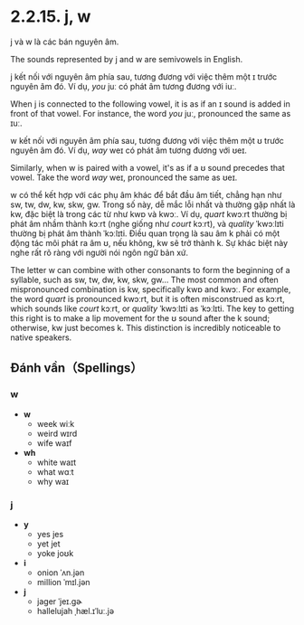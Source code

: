 # 2.2.15. <span class="pho">j</span>, <span class="pho">w</span>

<span class="pho">j</span> và <span class="pho">w</span> là các bán nguyên âm.

The sounds represented by <span class="pho">j</span> and <span class="pho">w</span> are semivowels in English.

<span class="pho">j</span> kết nối với nguyên âm phía sau, tương đương với việc thêm một <span class="pho">ɪ</span> trước nguyên âm đó. Ví dụ, _you_ <span class="pho alt">juː</span> có phát âm tương đương với <span class="pho alt">iuː</span>.

When <span class="pho">j</span> is connected to the following vowel, it is as if an <span class="pho">ɪ</span> sound is added in front of that vowel. For instance, the word _you_ <span class="pho alt">juː</span><span class="speak-word-inline" data-audio-us-male="/audios/us/you-us-male.mp3" data-audio-us-female="/audios/us/you-us-female.mp3"></span>, pronounced the same as <span class="pho alt">ɪuː</span>.

<span class="pho">w</span> kết nối với nguyên âm phía sau, tương đương với việc thêm một <span class="pho">ʊ</span> trước nguyên âm đó. Ví dụ, _way_ <span class="pho">weɪ</span> có phát âm tương đương với <span class="pho">ʊeɪ</span>.

Similarly, when <span class="pho">w</span> is paired with a vowel, it's as if a <span class="pho">ʊ</span> sound precedes that vowel. Take the word _way_ <span class="pho alt">weɪ</span><span class="speak-word-inline" data-audio-us-male="/audios/us/way-us-male.mp3" data-audio-us-female="/audios/us/way-us-female.mp3"></span>, pronounced the same as <span class="pho alt">ʊeɪ</span>.

<span class="pho">w</span> có thể kết hợp với các phụ âm khác để bắt đầu âm tiết, chẳng hạn như <span class="pho">sw</span>, <span class="pho">tw</span>, <span class="pho">dw</span>, <span class="pho">kw</span>, <span class="pho">skw</span>, <span class="pho">gw</span>. Trong số này, dễ mắc lỗi nhất và thường gặp nhất là <span class="pho">kw</span>, đặc biệt là trong các từ như <span class="pho">kwɒ</span> và <span class="pho">kwɔː</span>. Ví dụ, _quart_ <span class="pho alt">kwɔːrt</span> thường bị phát âm nhầm thành <span class="pho alt">kɔːrt</span> (nghe giống như _court_ <span class="pho alt">kɔːrt</span>), và _quality_ <span class="pho alt">ˈkwɔːlɪti</span> thường bị phát âm thành <span class="pho alt">ˈkɔːlɪti</span>. Điều quan trọng là sau âm <span class="pho">k</span> phải có một động tác môi phát ra âm <span class="pho">ʊ</span>, nếu không, <span class="pho">kw</span> sẽ trở thành <span class="pho">k</span>. Sự khác biệt này nghe rất rõ ràng với người nói ngôn ngữ bản xứ.

The letter <span class="pho">w</span> can combine with other consonants to form the beginning of a syllable, such as <span class="pho">sw</span>, <span class="pho">tw</span>, <span class="pho">dw</span>, <span class="pho">kw</span>, <span class="pho">skw</span>, <span class="pho">gw</span>… The most common and often mispronounced combination is <span class="pho">kw</span>, specifically <span class="pho">kwɒ</span> and <span class="pho">kwɔː</span>. For example, the word _quart_ is pronounced <span class="pho alt">kwɔːrt</span><span class="speak-word-inline" data-audio-us-male="/audios/us/quart-us-male.mp3" data-audio-us-female="/audios/us/quart-us-female.mp3"></span>, but it is often misconstrued as <span class="pho alt">kɔːrt</span>, which sounds like _court_ <span class="pho alt">kɔːrt</span><span class="speak-word-inline" data-audio-us-male="/audios/us/court-us-male.mp3" data-audio-us-female="/audios/us/court-us-female.mp3"></span>, or _quality_ <span class="pho alt">ˈkwɔːlɪti</span><span class="speak-word-inline" data-audio-us-male="/audios/us/quality-us-male.mp3" data-audio-us-female="/audios/us/quality-us-female.mp3"></span> as <span class="pho alt">ˈkɔːlɪti</span>. The key to getting this right is to make a lip movement for the <span class="pho">ʊ</span> sound after the <span class="pho">k</span> sound; otherwise, <span class="pho">kw</span> just becomes <span class="pho">k</span>. This distinction is incredibly noticeable to native speakers.

## Đánh vần（Spellings）

### <span class="pho">w</span>

- **w**
  - week <span class="pho alt">wiːk</span> <span class="speak-word-inline" data-audio-us-male="/audios/us/week-us-male.mp3" data-audio-us-female="/audios/us/week-us-female.mp3"></span>
  - weird <span class="pho alt">wɪrd</span> <span class="speak-word-inline" data-audio-us-male="/audios/us/weird-us-male.mp3" data-audio-us-female="/audios/us/weird-us-female.mp3"></span>
  - wife <span class="pho alt">waɪf</span> <span class="speak-word-inline" data-audio-us-male="/audios/us/wife-us-male.mp3" data-audio-us-female="/audios/us/wife-us-female.mp3"></span>
- **wh**
  - white <span class="pho alt">waɪt</span> <span class="speak-word-inline" data-audio-us-male="/audios/us/white-us-male.mp3" data-audio-us-female="/audios/us/white-us-female.mp3"></span>
  - what <span class="pho alt">wɑːt</span> <span class="speak-word-inline" data-audio-us-male="/audios/us/what-us-male.mp3" data-audio-us-female="/audios/us/what-us-female.mp3"></span>
  - why <span class="pho alt">waɪ</span> <span class="speak-word-inline" data-audio-us-male="/audios/us/why-us-male.mp3" data-audio-us-female="/audios/us/why-us-female.mp3"></span>

### <span class="pho">j</span>

- **y**
  - yes <span class="pho alt">jes</span> <span class="speak-word-inline" data-audio-us-male="/audios/us/yes-us-male.mp3" data-audio-us-female="/audios/us/yes-us-female.mp3"></span>
  - yet <span class="pho alt">jet</span> <span class="speak-word-inline" data-audio-us-male="/audios/us/yet-us-male.mp3" data-audio-us-female="/audios/us/yet-us-female.mp3"></span>
  - yoke <span class="pho alt">joʊk</span> <span class="speak-word-inline" data-audio-us-male="/audios/us/yoke-us-male.mp3" data-audio-us-female="/audios/us/yoke-us-female.mp3"></span>
- **i**
  - onion <span class="pho alt">ˈʌn.jən</span> <span class="speak-word-inline" data-audio-us-male="/audios/us/onion-us-male.mp3" data-audio-us-female="/audios/us/onion-us-female.mp3"></span>
  - million <span class="pho alt">ˈmɪl.jən</span> <span class="speak-word-inline" data-audio-us-male="/audios/us/million-us-male.mp3" data-audio-us-female="/audios/us/million-us-female.mp3"></span>
- **j**
  - jager <span class="pho alt">ˈjeɪ.ɡɚ</span> <span class="speak-word-inline" data-audio-us-male="/audios/us/jager-us-male.mp3" data-audio-us-female="/audios/us/jager-us-female.mp3"></span>
  - hallelujah <span class="pho alt">ˌhæl.ɪˈluː.jə</span> <span class="speak-word-inline" data-audio-us-male="/audios/us/hallelujah-us-male.mp3" data-audio-us-female="/audios/us/hallelujah-us-female.mp3"></span>
